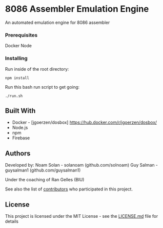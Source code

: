 # 8086 Assembler Emulation Engine

An automated emulation engine for 8086 assembler

### Prerequisites

Docker
Node

### Installing

Run inside of the root directory:

```
npm install
```

Run this bash run script to get going:

```
./run.sh
```

## Built With

* Docker - [jgoerzen/dosbox] https://hub.docker.com/r/jgoerzen/dosbox/
* Node.js
* npm
* Firebase

## Authors

Developed by:
Noam Solan - solanoam (github.com/solnoam)
Guy Salman - guysalman1 (github.com/guysalman1)

Under the coaching of Ran Gelles (BIU)

See also the list of [contributors](https://github.com/solanoam/assembler-submit-engine/contributors) who participated in this project.

## License

This project is licensed under the MIT License - see the [LICENSE.md](LICENSE.md) file for details
